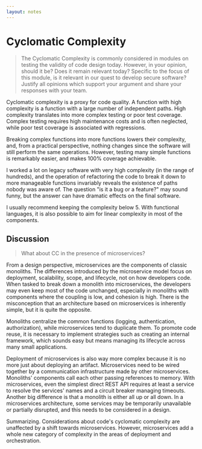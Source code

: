 ```yaml
---
layout: notes
---
```

# Cyclomatic Complexity

> The Cyclomatic Complexity is commonly considered in modules on testing the validity of code design today. However, in your opinion, should it be? Does it remain relevant today? Specific to the focus of this module, is it relevant in our quest to develop secure software? Justify all opinions which support your argument and share your responses with your team.

Cyclomatic complexity is a proxy for code quality. A function with high complexity is a function with a large number of independent paths. High complexity translates into more complex testing or poor test coverage. Complex testing requires high maintenance costs and is often neglected, while poor test coverage is associated with regressions.

Breaking complex functions into more functions lowers their complexity, and, from a practical perspective, nothing changes since the software will still perform the same operations. However, testing many simple functions is remarkably easier, and makes 100% coverage achievable.

I worked a lot on legacy software with very high complexity (in the range of hundreds), and the operation of refactoring the code to break it down to more manageable functions invariably reveals the existence of paths nobody was aware of. The question "is it a bug or a feature?" may sound funny, but the answer can have dramatic effects on the final software.

I usually recommend keeping the complexity below 5. With functional languages, it is also possible to aim for linear complexity in most of the components.

## Discussion

> What about CC in the presence of microservices?

From a design perspective, microservices are the components of classic monoliths. The differences introduced by the microservice model focus on deployment, scalability, scope, and lifecycle, not on how developers code. When tasked to break down a monolith into microservices, the developers may even keep most of the code unchanged, especially in monoliths with components where the coupling is low, and cohesion is high.
There is the misconception that an architecture based on microservices is inherently simple, but it is quite the opposite.

Monoliths centralize the common functions (logging, authentication, authorization), while microservices tend to duplicate them. To promote code reuse, it is necessary to implement strategies such as creating an internal framework, which sounds easy but means managing its lifecycle across many small applications.

Deployment of microservices is also way more complex because it is no more just about deploying an artifact. Microservices need to be wired together by a communication infrastructure made by other microservices. Monoliths' components call each other passing references to memory. With microservices, even the simplest direct REST API requires at least a service to resolve the services' names and a circuit breaker managing timeouts.
Another big difference is that a monolith is either all up or all down. In a microservices architecture, some services may be temporarily unavailable or partially disrupted, and this needs to be considered in a design.

Summarizing. Considerations about code's cyclomatic complexity are unaffected by a shift towards microservices. However, microservices add a whole new category of complexity in the areas of deployment and orchestration.
